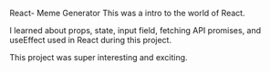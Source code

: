 React- Meme Generator 
This was a intro to the world of React.


I learned about props, state, input field, fetching API promises, and useEffect used in React during this project. 

This project was super interesting and exciting. 


